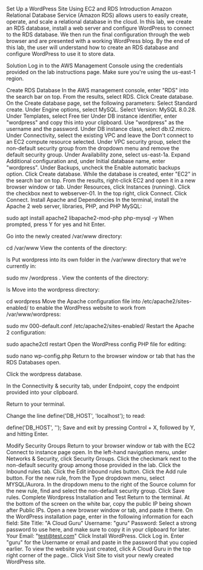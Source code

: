 Set Up a WordPress Site Using EC2 and RDS
Introduction
Amazon Relational Database Service (Amazon RDS) allows users to easily create, operate, and scale a relational database in the cloud. In this lab, we create an RDS database, install a web server and configure WordPress to connect to the RDS database. We then run the final configuration through the web browser and are presented with a working WordPress blog. By the end of this lab, the user will understand how to create an RDS database and configure WordPress to use it to store data.

Solution
Log in to the AWS Management Console using the credentials provided on the lab instructions page. Make sure you're using the us-east-1 region.

Create RDS Database
In the AWS management console, enter "RDS" into the search bar on top.
From the results, select RDS.
Click Create database.
On the Create database page, set the following parameters:
Select Standard create.
Under Engine options, select MySQL.
Select Version: MySQL 8.0.28.
Under Templates, select Free tier
Under DB instance identifier, enter "wordpress" and copy this into your clipboard.
Use "wordpress" as the username and the password.
Under DB instance class, select db.t2.micro.
Under Connectivity, select the existing VPC and leave the Don't connect to an EC2 compute resource selected.
Under VPC security group, select the non-default security group from the dropdown menu and remove the default security group.
Under Availability zone, select us-east-1a.
Expand Additional configuration and, under Initial database name, enter "wordpress".
Under Backups, uncheck the Enable automatic backups option.
Click Create database.
While the database is created, enter "EC2" in the search bar on top.
From the results, right-click EC2 and open it in a new browser window or tab.
Under Resources, click Instances (running).
Click the checkbox next to webserver-01.
In the top right, click Connect.
Click Connect.
Install Apache and Dependencies
In the terminal, install the Apache 2 web server, libraries, PHP, and PHP MySQL:

sudo apt install apache2 libapache2-mod-php php-mysql -y
When prompted, press Y for yes and hit Enter.

Go into the newly created /var/www directory:

cd /var/www
View the contents of the directory:

ls
Put wordpress into its own folder in the /var/www directory that we're currently in:

sudo mv /wordpress .
View the contents of the directory:

ls
Move into the wordpress directory:

cd wordpress
Move the Apache configuration file into /etc/apache2/sites-enabled/ to enable the WordPress website to work from /var/www/wordpress:

sudo mv 000-default.conf /etc/apache2/sites-enabled/
Restart the Apache 2 configuration:

sudo apache2ctl restart
Open the WordPress config PHP file for editing:

sudo nano wp-config.php
Return to the browser window or tab that has the RDS Databases open.

Click the wordpress database.

In the Connectivity & security tab, under Endpoint, copy the endpoint provided into your clipboard.

Return to your terminal.

Change the line define('DB_HOST', 'localhost'); to read:

define('DB_HOST', '<INSERT ENDPOINT HERE>');
Save and exit by pressing Control + X, followed by Y, and hitting Enter.

Modify Security Groups
Return to your browser window or tab with the EC2 Connect to instance page open.
In the left-hand navigation menu, under Networks & Security, click Security Groups.
Click the checkmark next to the non-default security group among those provided in the lab.
Click the Inbound rules tab.
Click the Edit inbound rules button.
Click the Add rule button.
For the new rule, from the Type dropdown menu, select MYSQL/Aurora.
In the dropdown menu to the right of the Source column for the new rule, find and select the non-default security group.
Click Save rules.
Complete Wordpress Installation and Test
Return to the terminal.
At the bottom of the screen on the white bar, copy the public IP being shown after Public IPs.
Open a new browser window or tab, and paste it there.
On the WordPress installation page, enter in the following information for each field:
Site Title: "A Cloud Guru"
Username: "guru"
Password: Select a strong password to use here, and make sure to copy it in your clipboard for later.
Your Email: "test@test.com"
Click Install WordPress.
Click Log in.
Enter "guru" for the Username or email and paste in the password that you copied earlier.
To view the website you just created, click A Cloud Guru in the top right corner of the page..
Click Visit Site to visit your newly created WordPress site.